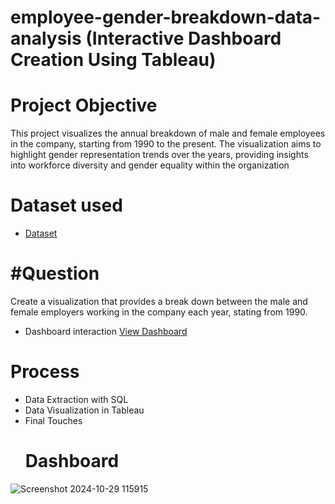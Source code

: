 # employee-gender-breakdown-data-analysis (Interactive Dashboard Creation Using Tableau)
# Project Objective
This project visualizes the annual breakdown of male and female employees in the company, starting from 1990 to the present. The visualization aims to highlight gender representation trends over the years, providing insights into workforce diversity and gender equality within the organization
# Dataset used
- <a href='https://github.com/Adebamiji1/Tableau-Dashboard/blob/main/Task%201.csv'>Dataset</a>
# #Question
Create a visualization that provides a break down between the male and female employers working in the company each year, stating from 1990.

- Dashboard interaction <a href="https://github.com/AbosedeFaith-DA/A-breakdown-between-male-and-female-employees/blob/main/Screenshot%202024-10-29%20115915.png">View Dashboard</a>

# Process
- Data Extraction with SQL
- Data Visualization in Tableau
- Final Touches
  # Dashboard
 ![Screenshot 2024-10-29 115915](https://github.com/user-attachments/assets/8e161385-f395-40c6-b8cb-a5cda3b6914d)



